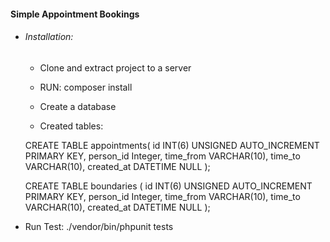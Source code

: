 #### Simple Appointment Bookings

- ###### Installation: 

  - Clone and extract project to a server
  
  - RUN: composer install
  
  - Create a database
  
  - Created tables:
  
  CREATE TABLE appointments(
  id INT(6) UNSIGNED AUTO_INCREMENT PRIMARY KEY,
  person_id Integer,
  time_from VARCHAR(10),
  time_to VARCHAR(10),
  created_at DATETIME NULL
  );
  
  CREATE TABLE boundaries (
  id INT(6) UNSIGNED AUTO_INCREMENT PRIMARY KEY,
  person_id Integer,
  time_from VARCHAR(10),
  time_to VARCHAR(10),
  created_at DATETIME NULL
  );
  


- Run Test: ./vendor/bin/phpunit tests



